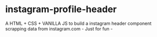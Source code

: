 # instagram-profile-header
A HTML + CSS + VANILLA JS to build a instagram header component scrapping data from instagram.com - Just for fun - 

